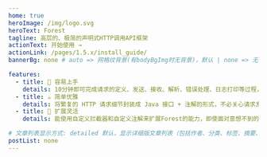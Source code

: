 ```yaml
---
home: true
heroImage: /img/logo.svg
heroText: Forest
tagline: 高层的、极简的声明式HTTP调用API框架
actionText: 开始使用 →
actionLink: /pages/1.5.x/install_guide/
bannerBg: none # auto => 网格纹背景(有bodyBgImg时无背景)，默认 | none => 无 | '大图地址' | background: 自定义背景样式       提示：如发现文本颜色不适应你的背景时可以到palette.styl修改$bannerTextColor变量

features:
  - title: 🍭 容易上手
    details: 10分钟即可完成请求的定义、发送、接收、解析、错误处理、日志打印等过程，此外还有直观的API和详尽的文档
  - title: ☕ 简单优雅
    details: 将繁复的 HTTP 请求细节封装成 Java 接口 + 注解的形式，不必关心请求发送的具体过程
  - title: 🧩 扩展灵活
    details: 能使用自定义拦截器和自定义注解来扩展Forest的能力，即使面对意想不到的场景也能轻松应对

# 文章列表显示方式: detailed 默认，显示详细版文章列表（包括作者、分类、标签、摘要、分页等）| simple => 显示简约版文章列表（仅标题和日期）| none 不显示文章列表
postList: none
---
```




